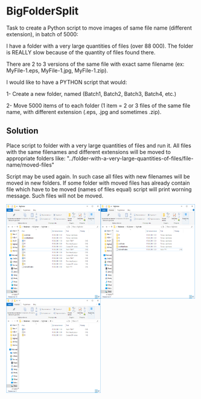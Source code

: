 # BigFolderSplit

Task to create a Python script to move images of same file name (different extension), in batch of 5000:

I have a folder with a very large quantities of files (over 88 000). The folder is REALLY slow because of the quantity of files found there.

There are 2 to 3 versions of the same file with exact same filename (ex: MyFile-1.eps, MyFile-1.jpg, MyFile-1.zip). 

I would like to have a PYTHON script that would:

1- Create a new folder, named (Batch1, Batch2, Batch3, Batch4, etc.)

2- Move 5000 items of to each folder (1 item = 2 or 3 files of the same file name, with different extension (.eps, .jpg and sometimes .zip).

Solution
-----------------------
Place script to folder with a very large quantities of files and run it.
All files with the same filenames and different extensions will be moved to appropriate folders like: 
"../folder-with-a-very-large-quantities-of-files/file-name/moved-files"

Script may be used again. In such case all files with new filenames will be moved in new folders.
If some folder with moved files has already contain file which have to be moved (names of files equal) script will print worning message. Such files will not be moved.

<a href="url"><img src="https://github.com/aTasja/BigFolderSplit/blob/master/start.png" align="left" height="250" width="250"></a> <a href="url"><img src="https://github.com/aTasja/BigFolderSplit/blob/master/Finish.png" align="left" height="250" width="250"></a> <a href="url"><img src="https://github.com/aTasja/BigFolderSplit/blob/master/Finish-Folder.png" align="left" height="250" width="250"></a>



